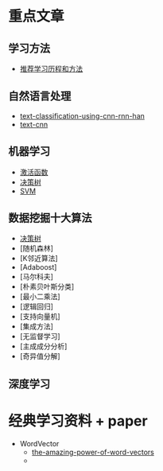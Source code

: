 # 重点文章
## 学习方法
- [推荐学习历程和方法](./blog/how-to-learning-machine-learning-and-cv.md)

## 自然语言处理

- [text-classification-using-cnn-rnn-han](./nenural-language-processing/text-classification/report.md)
- [text-cnn](./nenural-language-processing/text-classification/textcnn.md)

## 机器学习

- [激活函数](./machine-learning/ActivationFunction.md)
- [决策树](./machine-learning/DecisionTree)
- [SVM](./machine-learning/Suport-Vector-Machine.md)

## 数据挖掘十大算法

- [决策树](./machine-learning/DecisionTree)
- [随机森林]
- [K邻近算法]
- [Adaboost]
- [马尔科夫]
- [朴素贝叶斯分类]
- [最小二乘法]
- [逻辑回归]
- [支持向量机]
- [集成方法]
- [无监督学习]
- [主成成分分析]
- [奇异值分解]



## 深度学习

# 经典学习资料 + paper

- WordVector
  - [the-amazing-power-of-word-vectors]( https://blog.acolyer.org/2016/04/21/the-amazing-power-of-word-vectors/ )
  - 